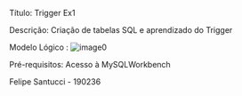 Título: Trigger Ex1

Descrição: Criação de tabelas SQL e aprendizado do Trigger

Modelo Lógico : ![image0](https://github.com/FeSantuccii/AC2/assets/166468895/013baf26-677d-46e7-986a-220b011ff511)

Pré-requisitos: Acesso à MySQLWorkbench

Felipe Santucci - 190236

